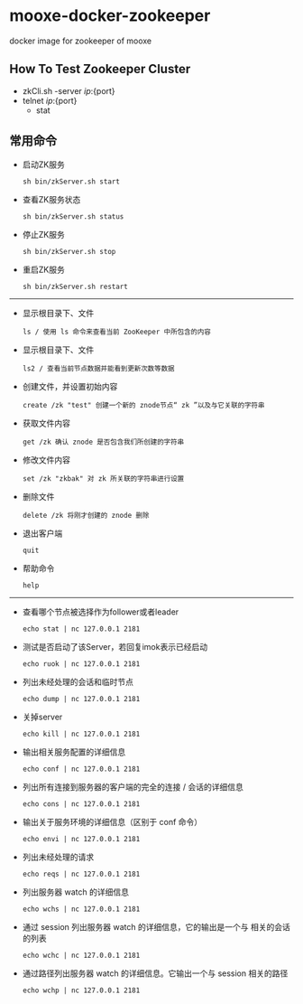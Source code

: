 # mooxe-docker-zookeeper

docker image for zookeeper of mooxe

## How To Test Zookeeper Cluster

- zkCli.sh -server ${ip}:${port}
- telnet ${ip}:${port}
  * stat

## 常用命令

* 启动ZK服务

  ```sh bin/zkServer.sh start```

* 查看ZK服务状态

  ```sh bin/zkServer.sh status```

* 停止ZK服务

  ```sh bin/zkServer.sh stop```
* 重启ZK服务

  ```sh bin/zkServer.sh restart```

----

* 显示根目录下、文件

  ```ls / 使用 ls 命令来查看当前 ZooKeeper 中所包含的内容```

* 显示根目录下、文件

  ```ls2 / 查看当前节点数据并能看到更新次数等数据```

* 创建文件，并设置初始内容

  ```create /zk "test" 创建一个新的 znode节点“ zk ”以及与它关联的字符串```

* 获取文件内容

  ```get /zk 确认 znode 是否包含我们所创建的字符串```

* 修改文件内容

  ```set /zk "zkbak" 对 zk 所关联的字符串进行设置```

* 删除文件

  ```delete /zk 将刚才创建的 znode 删除```

* 退出客户端

  ```quit```

* 帮助命令

  ```help```

----

* 查看哪个节点被选择作为follower或者leader

  ```echo stat | nc 127.0.0.1 2181```

* 测试是否启动了该Server，若回复imok表示已经启动

  ```echo ruok | nc 127.0.0.1 2181```

* 列出未经处理的会话和临时节点

  ```echo dump | nc 127.0.0.1 2181```

* 关掉server

  ```echo kill | nc 127.0.0.1 2181```

* 输出相关服务配置的详细信息

  ```echo conf | nc 127.0.0.1 2181```

* 列出所有连接到服务器的客户端的完全的连接 / 会话的详细信息

  ```echo cons | nc 127.0.0.1 2181```

* 输出关于服务环境的详细信息（区别于 conf 命令）

  ```echo envi | nc 127.0.0.1 2181```

* 列出未经处理的请求

  ```echo reqs | nc 127.0.0.1 2181```

* 列出服务器 watch 的详细信息

  ```echo wchs | nc 127.0.0.1 2181```

* 通过 session 列出服务器 watch 的详细信息，它的输出是一个与 相关的会话的列表

  ```echo wchc | nc 127.0.0.1 2181```

* 通过路径列出服务器 watch 的详细信息。它输出一个与 session 相关的路径

  ```echo wchp | nc 127.0.0.1 2181```
